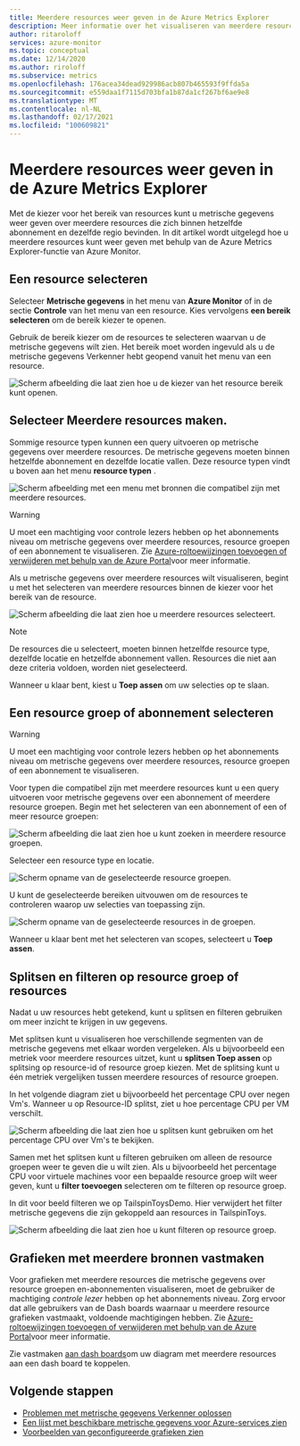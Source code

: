 ```yaml
---
title: Meerdere resources weer geven in de Azure Metrics Explorer
description: Meer informatie over het visualiseren van meerdere resources met behulp van de Azure Metrics Explorer.
author: ritaroloff
services: azure-monitor
ms.topic: conceptual
ms.date: 12/14/2020
ms.author: riroloff
ms.subservice: metrics
ms.openlocfilehash: 176acea34dead929986acb807b465593f9ffda5a
ms.sourcegitcommit: e559daa1f7115d703bfa1b87da1cf267bf6ae9e8
ms.translationtype: MT
ms.contentlocale: nl-NL
ms.lasthandoff: 02/17/2021
ms.locfileid: "100609821"
---
```

# <a name="view-multiple-resources-in-the-azure-metrics-explorer"></a>Meerdere resources weer geven in de Azure Metrics Explorer

Met de kiezer voor het bereik van resources kunt u metrische gegevens weer geven over meerdere resources die zich binnen hetzelfde abonnement en dezelfde regio bevinden. In dit artikel wordt uitgelegd hoe u meerdere resources kunt weer geven met behulp van de Azure Metrics Explorer-functie van Azure Monitor. 

## <a name="select-a-resource"></a>Een resource selecteren 

Selecteer **Metrische gegevens** in het menu van **Azure Monitor** of in de sectie **Controle** van het menu van een resource. Kies vervolgens **een bereik selecteren** om de bereik kiezer te openen. 

Gebruik de bereik kiezer om de resources te selecteren waarvan u de metrische gegevens wilt zien. Het bereik moet worden ingevuld als u de metrische gegevens Verkenner hebt geopend vanuit het menu van een resource. 

![Scherm afbeelding die laat zien hoe u de kiezer van het resource bereik kunt openen.](./media/metrics-dynamic-scope/019.png)

## <a name="select-multiple-resources"></a>Selecteer Meerdere resources maken. 

Sommige resource typen kunnen een query uitvoeren op metrische gegevens over meerdere resources. De metrische gegevens moeten binnen hetzelfde abonnement en dezelfde locatie vallen. Deze resource typen vindt u boven aan het menu **resource typen** .

![Scherm afbeelding met een menu met bronnen die compatibel zijn met meerdere resources.](./media/metrics-dynamic-scope/020.png)

> [!WARNING] 
> U moet een machtiging voor controle lezers hebben op het abonnements niveau om metrische gegevens over meerdere resources, resource groepen of een abonnement te visualiseren. Zie [Azure-roltoewijzingen toevoegen of verwijderen met behulp van de Azure Portal](../../role-based-access-control/role-assignments-portal.md)voor meer informatie.

Als u metrische gegevens over meerdere resources wilt visualiseren, begint u met het selecteren van meerdere resources binnen de kiezer voor het bereik van de resource. 

![Scherm afbeelding die laat zien hoe u meerdere resources selecteert.](./media/metrics-dynamic-scope/021.png)

> [!NOTE]
> De resources die u selecteert, moeten binnen hetzelfde resource type, dezelfde locatie en hetzelfde abonnement vallen. Resources die niet aan deze criteria voldoen, worden niet geselecteerd. 

Wanneer u klaar bent, kiest u **Toep assen** om uw selecties op te slaan. 

## <a name="select-a-resource-group-or-subscription"></a>Een resource groep of abonnement selecteren 

> [!WARNING]
> U moet een machtiging voor controle lezers hebben op het abonnements niveau om metrische gegevens over meerdere resources, resource groepen of een abonnement te visualiseren. 

Voor typen die compatibel zijn met meerdere resources kunt u een query uitvoeren voor metrische gegevens over een abonnement of meerdere resource groepen. Begin met het selecteren van een abonnement of een of meer resource groepen: 

![Scherm afbeelding die laat zien hoe u kunt zoeken in meerdere resource groepen.](./media/metrics-dynamic-scope/022.png)

Selecteer een resource type en locatie. 

![Scherm opname van de geselecteerde resource groepen.](./media/metrics-dynamic-scope/023.png)

U kunt de geselecteerde bereiken uitvouwen om de resources te controleren waarop uw selecties van toepassing zijn.

![Scherm opname van de geselecteerde resources in de groepen.](./media/metrics-dynamic-scope/024.png)

Wanneer u klaar bent met het selecteren van scopes, selecteert u **Toep assen**. 

## <a name="split-and-filter-by-resource-group-or-resources"></a>Splitsen en filteren op resource groep of resources

Nadat u uw resources hebt getekend, kunt u splitsen en filteren gebruiken om meer inzicht te krijgen in uw gegevens. 

Met splitsen kunt u visualiseren hoe verschillende segmenten van de metrische gegevens met elkaar worden vergeleken. Als u bijvoorbeeld een metriek voor meerdere resources uitzet, kunt u **splitsen Toep assen** op splitsing op resource-id of resource groep kiezen. Met de splitsing kunt u één metriek vergelijken tussen meerdere resources of resource groepen.  

In het volgende diagram ziet u bijvoorbeeld het percentage CPU over negen Vm's. Wanneer u op Resource-ID splitst, ziet u hoe percentage CPU per VM verschilt. 

![Scherm afbeelding die laat zien hoe u splitsen kunt gebruiken om het percentage CPU over Vm's te bekijken.](./media/metrics-dynamic-scope/026.png)

Samen met het splitsen kunt u filteren gebruiken om alleen de resource groepen weer te geven die u wilt zien.  Als u bijvoorbeeld het percentage CPU voor virtuele machines voor een bepaalde resource groep wilt weer geven, kunt u **filter toevoegen** selecteren om te filteren op resource groep. 

In dit voor beeld filteren we op TailspinToysDemo. Hier verwijdert het filter metrische gegevens die zijn gekoppeld aan resources in TailspinToys. 

![Scherm afbeelding die laat zien hoe u kunt filteren op resource groep.](./media/metrics-dynamic-scope/027.png)

## <a name="pin-multiple-resource-charts"></a>Grafieken met meerdere bronnen vastmaken 

Voor grafieken met meerdere resources die metrische gegevens over resource groepen en-abonnementen visualiseren, moet de gebruiker de machtiging *controle lezer* hebben op het abonnements niveau. Zorg ervoor dat alle gebruikers van de Dash boards waarnaar u meerdere resource grafieken vastmaakt, voldoende machtigingen hebben. Zie [Azure-roltoewijzingen toevoegen of verwijderen met behulp van de Azure Portal](../../role-based-access-control/role-assignments-portal.md)voor meer informatie.

Zie vastmaken [aan dash boards](../essentials/metrics-charts.md#pinning-to-dashboards)om uw diagram met meerdere resources aan een dash board te koppelen. 

## <a name="next-steps"></a>Volgende stappen

* [Problemen met metrische gegevens Verkenner oplossen](../essentials/metrics-troubleshoot.md)
* [Een lijst met beschikbare metrische gegevens voor Azure-services zien](../platform/metrics-supported.md)
* [Voorbeelden van geconfigureerde grafieken zien](../essentials/metric-chart-samples.md)